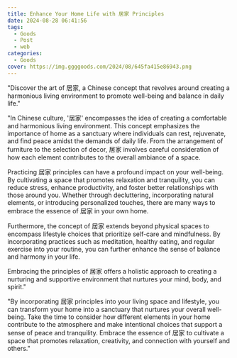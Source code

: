 ```yaml
---
title: Enhance Your Home Life with 居家 Principles
date: 2024-08-28 06:41:56
tags:
  - Goods
  - Post
  - web
categories:
  - Goods
cover: https://img.ggggoods.com/2024/08/645fa415e86943.png
---
```


"Discover the art of 居家, a Chinese concept that revolves around creating a harmonious living environment to promote well-being and balance in daily life."

"In Chinese culture, '居家' encompasses the idea of creating a comfortable and harmonious living environment. This concept emphasizes the importance of home as a sanctuary where individuals can rest, rejuvenate, and find peace amidst the demands of daily life. From the arrangement of furniture to the selection of decor, 居家 involves careful consideration of how each element contributes to the overall ambiance of a space.

Practicing 居家 principles can have a profound impact on your well-being. By cultivating a space that promotes relaxation and tranquility, you can reduce stress, enhance productivity, and foster better relationships with those around you. Whether through decluttering, incorporating natural elements, or introducing personalized touches, there are many ways to embrace the essence of 居家 in your own home.

Furthermore, the concept of 居家 extends beyond physical spaces to encompass lifestyle choices that prioritize self-care and mindfulness. By incorporating practices such as meditation, healthy eating, and regular exercise into your routine, you can further enhance the sense of balance and harmony in your life.

Embracing the principles of 居家 offers a holistic approach to creating a nurturing and supportive environment that nurtures your mind, body, and spirit."

"By incorporating 居家 principles into your living space and lifestyle, you can transform your home into a sanctuary that nurtures your overall well-being. Take the time to consider how different elements in your home contribute to the atmosphere and make intentional choices that support a sense of peace and tranquility. Embrace the essence of 居家 to cultivate a space that promotes relaxation, creativity, and connection with yourself and others."

